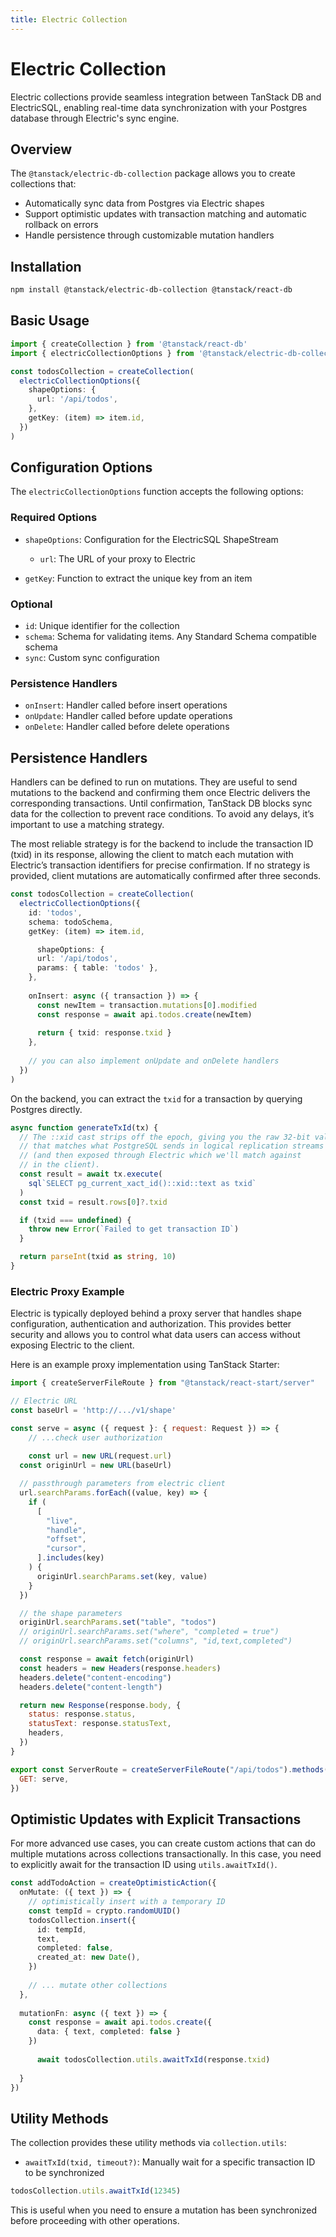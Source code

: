 ```yaml
---
title: Electric Collection
---
```


# Electric Collection

Electric collections provide seamless integration between TanStack DB and ElectricSQL, enabling real-time data synchronization with your Postgres database through Electric's sync engine.

## Overview

The `@tanstack/electric-db-collection` package allows you to create collections that:
- Automatically sync data from Postgres via Electric shapes
- Support optimistic updates with transaction matching and automatic rollback on errors
- Handle persistence through customizable mutation handlers

## Installation

```bash
npm install @tanstack/electric-db-collection @tanstack/react-db
```

## Basic Usage

```typescript
import { createCollection } from '@tanstack/react-db'	
import { electricCollectionOptions } from '@tanstack/electric-db-collection'

const todosCollection = createCollection(
  electricCollectionOptions({
    shapeOptions: {
      url: '/api/todos',
    },
    getKey: (item) => item.id,
  })
)
```

## Configuration Options

The `electricCollectionOptions` function accepts the following options:

### Required Options

- `shapeOptions`: Configuration for the ElectricSQL ShapeStream
  - `url`: The URL of your proxy to Electric

- `getKey`: Function to extract the unique key from an item

### Optional

- `id`: Unique identifier for the collection
- `schema`: Schema for validating items. Any Standard Schema compatible schema
- `sync`: Custom sync configuration

### Persistence Handlers

- `onInsert`: Handler called before insert operations
- `onUpdate`: Handler called before update operations  
- `onDelete`: Handler called before delete operations

## Persistence Handlers

Handlers can be defined to run on mutations. They are useful to send mutations to the backend and confirming them once Electric delivers the corresponding transactions. Until confirmation, TanStack DB blocks sync data for the collection to prevent race conditions. To avoid any delays, it’s important to use a matching strategy.

The most reliable strategy is for the backend to include the transaction ID (txid) in its response, allowing the client to match each mutation with Electric’s transaction identifiers for precise confirmation. If no strategy is provided, client mutations are automatically confirmed after three seconds.

```typescript
const todosCollection = createCollection(
  electricCollectionOptions({
    id: 'todos',
    schema: todoSchema,
    getKey: (item) => item.id,

	  shapeOptions: {
      url: '/api/todos',
      params: { table: 'todos' },
    },
    
    onInsert: async ({ transaction }) => {
      const newItem = transaction.mutations[0].modified
      const response = await api.todos.create(newItem)
      
      return { txid: response.txid }
    },
    
    // you can also implement onUpdate and onDelete handlers
  })
)
```

On the backend, you can extract the `txid` for a transaction by querying Postgres directly.

```ts
async function generateTxId(tx) {
  // The ::xid cast strips off the epoch, giving you the raw 32-bit value
  // that matches what PostgreSQL sends in logical replication streams
  // (and then exposed through Electric which we'll match against
  // in the client).
  const result = await tx.execute(
    sql`SELECT pg_current_xact_id()::xid::text as txid`
  )
  const txid = result.rows[0]?.txid

  if (txid === undefined) {
    throw new Error(`Failed to get transaction ID`)
  }

  return parseInt(txid as string, 10)
}
```

### Electric Proxy Example

Electric is typically deployed behind a proxy server that handles shape configuration, authentication and authorization. This provides better security and allows you to control what data users can access without exposing Electric to the client.


Here is an example proxy implementation using TanStack Starter:

```js
import { createServerFileRoute } from "@tanstack/react-start/server"

// Electric URL
const baseUrl = 'http://.../v1/shape'

const serve = async ({ request }: { request: Request }) => {
	// ...check user authorization
  
	const url = new URL(request.url)
  const originUrl = new URL(baseUrl)

  // passthrough parameters from electric client
  url.searchParams.forEach((value, key) => {
    if (
      [
        "live",
        "handle",
        "offset",
        "cursor",
      ].includes(key)
    ) {
      originUrl.searchParams.set(key, value)
    }
  })

  // the shape parameters
  originUrl.searchParams.set("table", "todos")
  // originUrl.searchParams.set("where", "completed = true")
  // originUrl.searchParams.set("columns", "id,text,completed")

  const response = await fetch(originUrl)
  const headers = new Headers(response.headers)
  headers.delete("content-encoding")
  headers.delete("content-length")

  return new Response(response.body, {
    status: response.status,
    statusText: response.statusText,
    headers,
  })
}

export const ServerRoute = createServerFileRoute("/api/todos").methods({
  GET: serve,
})
```

## Optimistic Updates with Explicit Transactions

For more advanced use cases, you can create custom actions that can do multiple mutations across collections transactionally. In this case, you need to explicitly await for the transaction ID using `utils.awaitTxId()`.

```typescript
const addTodoAction = createOptimisticAction({
  onMutate: ({ text }) => {
    // optimistically insert with a temporary ID
    const tempId = crypto.randomUUID()
    todosCollection.insert({
      id: tempId,
      text,
      completed: false,
      created_at: new Date(),
    })
    
    // ... mutate other collections
  },
  
  mutationFn: async ({ text }) => {
    const response = await api.todos.create({
      data: { text, completed: false }
    })
    
	  await todosCollection.utils.awaitTxId(response.txid)
    
  }
})
```

## Utility Methods

The collection provides these utility methods via `collection.utils`:

- `awaitTxId(txid, timeout?)`: Manually wait for a specific transaction ID to be synchronized

```typescript
todosCollection.utils.awaitTxId(12345)
```

This is useful when you need to ensure a mutation has been synchronized before proceeding with other operations.
